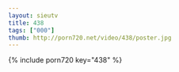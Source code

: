 ```yaml
--- 
layout: sieutv
title: 438
tags: ["000"]
thumb: http://porn720.net/video/438/poster.jpg
---
```

{% include porn720 key="438" %} 
